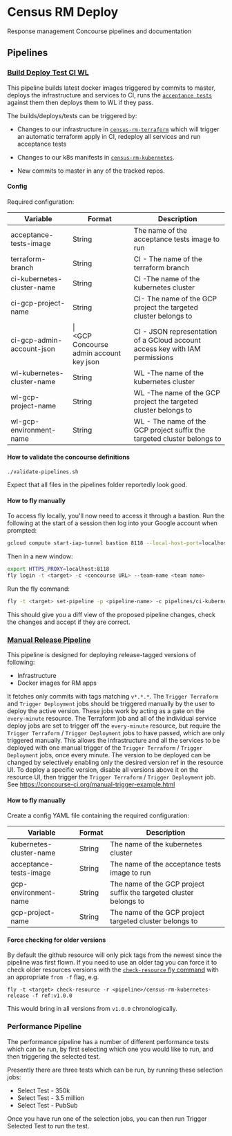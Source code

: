 # Census RM Deploy
Response management Concourse pipelines and documentation

## Pipelines
### [Build Deploy Test CI WL](pipelines/build-deploy-test-CI-WL.yml)
This pipeline builds latest docker images triggered by commits to master, deploys the infrastructure and services to CI, runs the [`acceptance tests`](https://github.com/ONSdigital/census-rm-acceptance-tests) against them then deploys them to WL if they pass.

The builds/deploys/tests can be triggered by:
* Changes to our infrastructure in [`census-rm-terraform`](https://github.com/ONSdigital/census-rm-terraform) which will trigger an automatic terraform apply in CI, redeploy all services and run acceptance tests

* Changes to our k8s manifests in [`census-rm-kubernetes`](https://github.com/ONSdigital/census-rm-kubernetes).

* New commits to master in any of the tracked repos.

#### Config
Required configuration:

| Variable                    | Format                                                                              | Description                                                                                   |
| --------------------------- | ----------------------------------------------------------------------------------- | --------------------------------------------------------------------------------------------- |
| acceptance-tests-image      | String                                                                              | The name of the acceptance tests image to run                                                 |
| terraform-branch            | String                                                                              | CI - The name of the terraform branch                                                         |
| ci-kubernetes-cluster-name  | String                                                                              | CI -The name of the kubernetes cluster                                                        |
| ci-gcp-project-name         | String                                                                              | CI- The name of the GCP project the targeted cluster belongs to                               |
| ci-gcp-admin-account-json   | \| <br>\<GCP Concourse admin account key json                                       | CI - JSON representation of a GCloud account access key with IAM permissions                  |
| wl-kubernetes-cluster-name  | String                                                                              | WL -The name of the kubernetes cluster                                                        |
| wl-gcp-project-name         | String                                                                              | WL -The name of the GCP project the targeted cluster belongs to                               |
| wl-gcp-environment-name     | String                                                                              | WL - The name of the GCP project suffix the targeted cluster belongs to                       |


#### How to validate the concourse definitions

```
./validate-pipelines.sh 
```

Expect that all files in the pipelines folder reportedly look good.


#### How to fly manually
To access fly locally, you'll now need to access it through a bastion.  Run the following at the start of a session then log into your Google account when prompted:
```bash
gcloud compute start-iap-tunnel bastion 8118 --local-host-port=localhost:8118 --project census-ci --zone europe-west2-a
```
Then in a new window:
```bash
export HTTPS_PROXY=localhost:8118
fly login -t <target> -c <concourse URL> --team-name <team name>
```

Run the fly command:
```bash
fly -t <target> set-pipeline -p <pipeline-name> -c pipelines/ci-kubernetes-pipeline.yml -l <path-to-config-yml>
```
This should give you a diff view of the proposed pipeline changes, check the changes and accept if they are correct.

### [Manual Release Pipeline](pipelines/manual-release-pipeline.yml)
This pipeline is designed for deploying release-tagged versions of following:
 * Infrastructure
 * Docker images for RM apps
 
 It fetches only commits with tags matching `v*.*.*`. The `Trigger Terraform` and `Trigger Deployment` jobs should be triggered manually by the user to deploy the active version. These jobs work by acting as a gate on the `every-minute` resource. The Terraform job and all of the individual service deploy jobs are set to trigger off the `every-minute` resource, but require the `Trigger Terraform` / `Trigger Deployment` jobs to have passed, which are only triggered manually. This allows the infrastructure and all the services to be deployed with one manual trigger of the `Trigger Terraform` / `Trigger Deployment` jobs, once every minute. The version to be deployed can be changed by selectively enabling only the desired version ref in the resource UI.
 To deploy a specific version, disable all versions above it on the resource UI, then trigger the `Trigger Terraform` / `Trigger Deployment` job. See https://concourse-ci.org/manual-trigger-example.html

#### How to fly manually
Create a config YAML file containing the required configuration:

| Variable                 | Format                                                                              | Description                                                                              |
| ------------------------ | ----------------------------------------------------------------------------------- | ---------------------------------------------------------------------------------------- |
| kubernetes-cluster-name  | String                                                                              | The name of the kubernetes cluster                                                       |
| acceptance-tests-image   | String                                                                              | The name of the acceptance tests image to run                                            |
| gcp-environment-name     | String                                                                              | The name of the GCP project suffix the targeted cluster belongs to                       |
| gcp-project-name         | String                                                                              | The name of the GCP project targeted cluster belongs to                                                       |

#### Force checking for older versions
By default the github resource will only pick tags from the newest since the pipeline was first flown. If you need to use an older tag you can force it to check older resources versions with the [`check-resource` fly command](https://concourse-ci.org/managing-resources.html#fly-check-resource) with an appropriate `from -f` flag, e.g.

```shell-script
fly -t <target> check-resource -r <pipeline>/census-rm-kubernetes-release -f ref:v1.0.0
```

This would bring in all versions from `v1.0.0` chronologically.

### Performance Pipeline
The performance pipeline has a number of different performance tests which can be run, by first selecting which one you would like to run, and then triggering the selected test.

Presently there are three tests which can be run, by running these selection jobs:
 - Select Test - 350k
 - Select Test - 3.5 million
 - Select Test - PubSub

 Once you have run one of the selection jobs, you can then run Trigger Selected Test to run the test.

